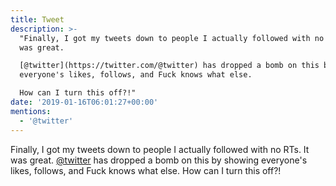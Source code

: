 ```yaml
---
title: Tweet
description: >-
  "Finally, I got my tweets down to people I actually followed with no RTs. It
  was great.

  [@twitter](https://twitter.com/@twitter) has dropped a bomb on this by showing
  everyone's likes, follows, and Fuck knows what else. 

  How can I turn this off?!"
date: '2019-01-16T06:01:27+00:00'
mentions:
  - '@twitter'
---
```

Finally, I got my tweets down to people I actually followed with no RTs. It was great.
[@twitter](https://twitter.com/@twitter) has dropped a bomb on this by showing everyone's likes, follows, and Fuck knows what else. 
How can I turn this off?!
